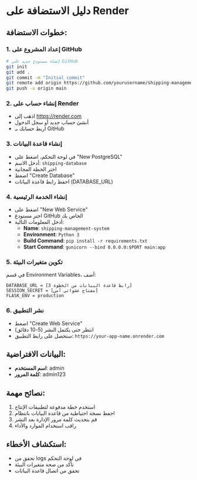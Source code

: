 # دليل الاستضافة على Render

## خطوات الاستضافة:

### 1. إعداد المشروع على GitHub
```bash
# إنشاء مستودع جديد على GitHub
git init
git add .
git commit -m "Initial commit"
git remote add origin https://github.com/yourusername/shipping-management.git
git push -u origin main
```

### 2. إنشاء حساب على Render
- اذهب إلى https://render.com
- أنشئ حساب جديد أو سجل الدخول
- اربط حسابك بـ GitHub

### 3. إنشاء قاعدة البيانات
- في لوحة التحكم، اضغط على "New PostgreSQL"
- أدخل الاسم: `shipping-database`
- اختر الخطة المجانية
- اضغط "Create Database"
- احفظ رابط قاعدة البيانات (DATABASE_URL)

### 4. إنشاء الخدمة الرئيسية
- اضغط على "New Web Service"
- اختر مستودع GitHub الخاص بك
- أدخل المعلومات التالية:
  - **Name**: `shipping-management-system`
  - **Environment**: `Python 3`
  - **Build Command**: `pip install -r requirements.txt`
  - **Start Command**: `gunicorn --bind 0.0.0.0:$PORT main:app`

### 5. تكوين متغيرات البيئة
في قسم Environment Variables، أضف:
```
DATABASE_URL = [رابط قاعدة البيانات من الخطوة 3]
SESSION_SECRET = [مفتاح عشوائي آمن]
FLASK_ENV = production
```

### 6. نشر التطبيق
- اضغط "Create Web Service"
- انتظر حتى يكتمل النشر (5-10 دقائق)
- ستحصل على رابط التطبيق: `https://your-app-name.onrender.com`

## البيانات الافتراضية:
- **اسم المستخدم**: admin
- **كلمة المرور**: admin123

## نصائح مهمة:
1. استخدم خطة مدفوعة لتطبيقات الإنتاج
2. احفظ نسخة احتياطية من قاعدة البيانات بانتظام
3. قم بتحديث كلمة مرور الإدارة بعد النشر
4. راقب استخدام الموارد والأداء

## استكشاف الأخطاء:
- تحقق من logs في لوحة التحكم
- تأكد من صحة متغيرات البيئة
- تحقق من اتصال قاعدة البيانات